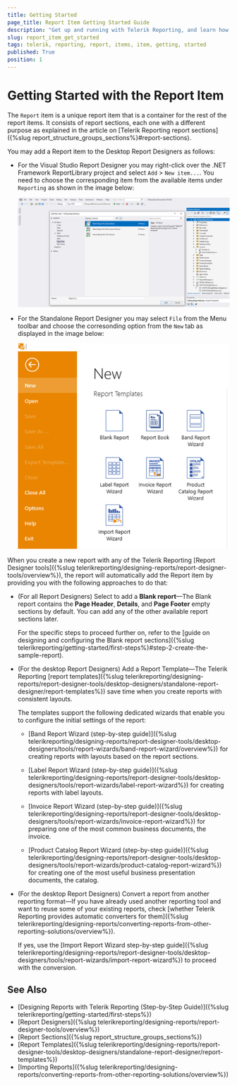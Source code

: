 ```yaml
---
title: Getting Started
page_title: Report Item Getting Started Guide
description: "Get up and running with Telerik Reporting, and learn how to create and use the Report item within the Report Designers."
slug: report_item_get_started
tags: telerik, reporting, report, items, item, getting, started
published: True
position: 1
---
```


# Getting Started with the Report Item

The `Report` item is a unique report item that is a container for the rest of the report items. It consists of report sections, each one with a different purpose as explained in the article on [Telerik Reporting report sections]({%slug report_structure_groups_sections%}#report-sections).

You may add a Report item to the Desktop Report Designers as follows:

* For the Visual Studio Report Designer you may right-click over the .NET Framework ReportLibrary project and select `Add` > `New item...`. You need to choose the corresponding item from the available items under `Reporting` as shown in the image below:

	![Add Report from the Reporting item templates in the Visual Studio Report Designer](images/ReportItemAddVS.png)

* For the Standalone Report Designer you may select `File` from the Menu toolbar and choose the corresonding option from the `New` tab as displayed in the image below:

	![Add New Report Item from the Report templates in the Standalone Report Designer](images/ReportItemCreate.png)

When you create a new report with any of the Telerik Reporting [Report Designer tools]({%slug telerikreporting/designing-reports/report-designer-tools/overview%}), the report will automatically add the Report item by providing you with the following approaches to do that:

* (For all Report Designers) Select to add a **Blank report**&mdash;The Blank report contains the **Page Header**, **Details**, and **Page Footer** empty sections by default. You can add any of the other available report sections later.

	For the specific steps to proceed further on, refer to the [guide on designing and configuring the Blank report sections]({%slug telerikreporting/getting-started/first-steps%}#step-2-create-the-sample-report).

* (For the desktop Report Designers) Add a Report Template&mdash;The Telerik Reporting [report templates]({%slug telerikreporting/designing-reports/report-designer-tools/desktop-designers/standalone-report-designer/report-templates%}) save time when you create reports with consistent layouts.

	The templates support the following dedicated wizards that enable you to configure the initial settings of the report:

	* [Band Report Wizard (step-by-step guide)]({%slug telerikreporting/designing-reports/report-designer-tools/desktop-designers/tools/report-wizards/band-report-wizard/overview%}) for creating reports with layouts based on the report sections.

	* [Label Report Wizard (step-by-step guide)]({%slug telerikreporting/designing-reports/report-designer-tools/desktop-designers/tools/report-wizards/label-report-wizard%}) for creating reports with label layouts.

	* [Invoice Report Wizard (step-by-step guide)]({%slug telerikreporting/designing-reports/report-designer-tools/desktop-designers/tools/report-wizards/invoice-report-wizard%}) for preparing one of the most common business documents, the invoice.

	* [Product Catalog Report Wizard (step-by-step guide)]({%slug telerikreporting/designing-reports/report-designer-tools/desktop-designers/tools/report-wizards/product-catalog-report-wizard%}) for creating one of the most useful business presentation documents, the catalog.

* (For the desktop Report Designers) Convert a report from another reporting format&mdash;If you have already used another reporting tool and want to reuse some of your existing reports, check [whether Telerik Reporting provides automatic converters for them]({%slug telerikreporting/designing-reports/converting-reports-from-other-reporting-solutions/overview%}).

	If yes, use the [Import Report Wizard step-by-step guide]({%slug telerikreporting/designing-reports/report-designer-tools/desktop-designers/tools/report-wizards/import-report-wizard%}) to proceed with the conversion.

## See Also

* [Designing Reports with Telerik Reporting (Step-by-Step Guide)]({%slug telerikreporting/getting-started/first-steps%})
* [Report Designers]({%slug telerikreporting/designing-reports/report-designer-tools/overview%})
* [Report Sections]({%slug report_structure_groups_sections%})
* [Report Templates]({%slug telerikreporting/designing-reports/report-designer-tools/desktop-designers/standalone-report-designer/report-templates%})
* [Importing Reports]({%slug telerikreporting/designing-reports/converting-reports-from-other-reporting-solutions/overview%})
